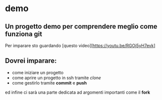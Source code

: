 # demo
## Un progetto demo per comprendere meglio come funziona git

Per imparare sto guardando [questo video][https://youtu.be/RGOj5yH7evk]
## Dovrei imparare:
- come iniziare un progetto
- come aprire un progetto in ssh tramite *clone*
- come gestirlo tramite **commit** e **push**

ed infine ci sarà una parte dedicata ad argomenti importanti come il **fork**
